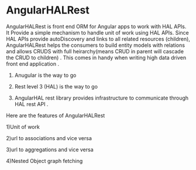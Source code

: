 # AngularHALRest

AngularHALRest is front end ORM for Angular apps to work with HAL APIs.
It Provide a simple mechanism to handle unit of work using HAL APIs.
Since HAL APIs provide autoDiscovery and links to all related resources (children), AngularHALRest helps the consumers to build entity models with relations and allows CRUDS with full heirarchy(means CRUD in parent will cascade the CRUD to children) . This comes in handy when writing high data driven front end application .

1) Anugular is the way to go

2) Rest level 3 (HAL) is the way to go

3) AngularHAL rest library provides infrastructure to communicate through HAL rest API .

Here are the features of AngularHALRest

1)Unit of work

2)url to associations and vice versa

3)url to aggregations and vice versa

4)Nested Object graph fetching
